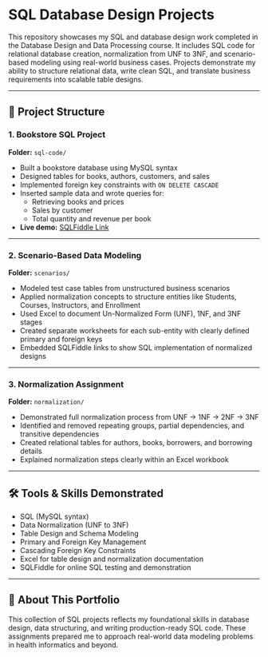 # SQL Database Design Projects

This repository showcases my SQL and database design work completed in the Database Design and Data Processing course. It includes SQL code for relational database creation, normalization from UNF to 3NF, and scenario-based modeling using real-world business cases. Projects demonstrate my ability to structure relational data, write clean SQL, and translate business requirements into scalable table designs.

---

## 📁 Project Structure

### 1. Bookstore SQL Project  
**Folder:** `sql-code/`  
- Built a bookstore database using MySQL syntax  
- Designed tables for books, authors, customers, and sales  
- Implemented foreign key constraints with `ON DELETE CASCADE`  
- Inserted sample data and wrote queries for:
  - Retrieving books and prices
  - Sales by customer
  - Total quantity and revenue per book
- **Live demo:** [SQLFiddle Link](https://sqlfiddle.com/mysql/online-compiler?id=1c3528fa-cc16-4e5f-a5ae-36546543d332)

---

### 2. Scenario-Based Data Modeling  
**Folder:** `scenarios/`  
- Modeled test case tables from unstructured business scenarios  
- Applied normalization concepts to structure entities like Students, Courses, Instructors, and Enrollment  
- Used Excel to document Un-Normalized Form (UNF), 1NF, and 3NF stages  
- Created separate worksheets for each sub-entity with clearly defined primary and foreign keys  
- Embedded SQLFiddle links to show SQL implementation of normalized designs

---

### 3. Normalization Assignment  
**Folder:** `normalization/`  
- Demonstrated full normalization process from UNF → 1NF → 2NF → 3NF  
- Identified and removed repeating groups, partial dependencies, and transitive dependencies  
- Created relational tables for authors, books, borrowers, and borrowing details  
- Explained normalization steps clearly within an Excel workbook

---

## 🛠️ Tools & Skills Demonstrated
- SQL (MySQL syntax)
- Data Normalization (UNF to 3NF)
- Table Design and Schema Modeling
- Primary and Foreign Key Management
- Cascading Foreign Key Constraints
- Excel for table design and normalization documentation
- SQLFiddle for online SQL testing and demonstration

---

## 📌 About This Portfolio

This collection of SQL projects reflects my foundational skills in database design, data structuring, and writing production-ready SQL code. These assignments prepared me to approach real-world data modeling problems in health informatics and beyond.

